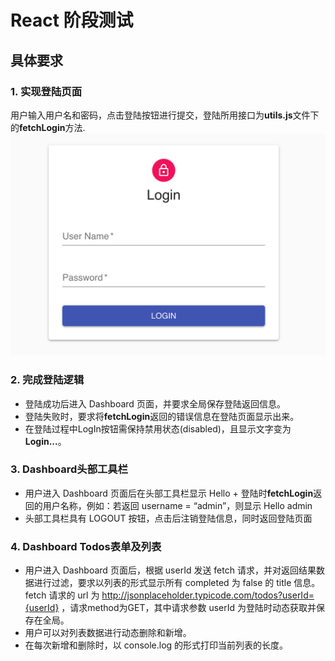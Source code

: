 # React 阶段测试

## 具体要求

### 1. 实现登陆页面
用户输入用户名和密码，点击登陆按钮进行提交，登陆所用接口为**utils.js**文件下的**fetchLogin**方法.
![Login image](./img/login.png)


### 2. 完成登陆逻辑
- 登陆成功后进入 Dashboard 页面，并要求全局保存登陆返回信息。
- 登陆失败时，要求将**fetchLogin**返回的错误信息在登陆页面显示出来。
- 在登陆过程中LogIn按钮需保持禁用状态(disabled)，且显示文字变为 **Login...**。

### 3. Dashboard头部工具栏
- 用户进入 Dashboard 页面后在头部工具栏显示 Hello + 登陆时**fetchLogin**返回的用户名称，例如：若返回 username = “admin”，则显示 Hello admin
- 头部工具栏具有 LOGOUT 按钮，点击后注销登陆信息，同时返回登陆页面

### 4. Dashboard Todos表单及列表
- 用户进入 Dashboard 页面后，根据 userId 发送 fetch 请求，并对返回结果数据进行过滤，要求以列表的形式显示所有 completed 为 false 的 title 信息。fetch 请求的 url 为 http://jsonplaceholder.typicode.com/todos?userId={userId} ，请求method为GET，其中请求参数 userId 为登陆时动态获取并保存在全局。
- 用户可以对列表数据进行动态删除和新增。
- 在每次新增和删除时，以 console.log 的形式打印当前列表的长度。